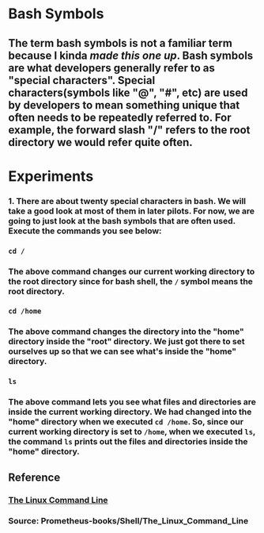 # **Bash Symbols**

## The term **bash symbols** is not a familiar term because I kinda _**made this one up**_. **Bash symbols** are what developers generally refer to as "special characters". Special characters(symbols like "@", "#", etc) are used by developers to mean something unique that often needs to be repeatedly referred to. For example, the forward slash "/" refers to the root directory we would refer quite often.    

# **Experiments**

### **1.** There are about twenty special characters in bash. We will take a good look at most of them in later pilots. For now, we are going to just look at the bash symbols that are often used. Execute the commands you see below: 

### `cd /` 

### The above command changes our current working directory to the root directory since for bash shell, the `/` symbol means the root directory. 

### `cd /home`

### The above command changes the directory into the "home" directory inside the "root" directory. We just got there to set ourselves up so that we can see what's inside the "home" directory. 

### `ls` 

### The above command lets you see what files and directories are inside the current working directory. We had changed into the "home" directory when we executed `cd /home`. So, since our current working directory is set to `/home`, when we executed `ls`, the command `ls` prints out the files and directories inside the "home" directory. 



 



## **Reference**

### [The Linux Command Line]()

### **Source:** Prometheus-books/Shell/The_Linux_Command_Line
